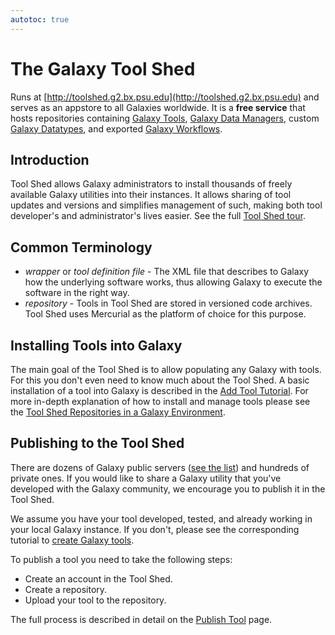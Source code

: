 ```yaml
---
autotoc: true
---
```


# The Galaxy Tool Shed

Runs at [http://toolshed.g2.bx.psu.edu](http://toolshed.g2.bx.psu.edu) and serves as an appstore to all Galaxies worldwide. It is a **free service** that hosts repositories containing [Galaxy Tools](/src/admin/tools/index.md), [Galaxy Data Managers](/src/admin/tools/data-managers/index.md), custom [Galaxy Datatypes](/src/admin/datatypes/index.md), and exported [Galaxy Workflows](/src/learn/advanced-workflow/index.md).

## Introduction

Tool Shed allows Galaxy administrators to install thousands of freely available Galaxy utilities into their instances. It allows sharing of tool updates and versions and simplifies management of such, making both tool developer's and administrator's lives easier. See the full [Tool Shed tour](/src/toolshed/tour/index.md).

## Common Terminology

* *wrapper* or *tool definition file* - The XML file that describes to Galaxy how the underlying software works, thus allowing Galaxy to execute the software in the right way.
* *repository* - Tools in Tool Shed are stored in versioned code archives. Tool Shed uses Mercurial as the platform of choice for this purpose.

## Installing Tools into Galaxy

The main goal of the Tool Shed is to allow populating any Galaxy with tools. For this you don't even need to know much about the Tool Shed. A basic installation of a tool into Galaxy is described in the [Add Tool Tutorial](/src/admin/tools/add-tool-from-toolshed-tutorial/index.md). For more in-depth explanation of how to install and manage tools please see the
[Tool Shed Repositories in a Galaxy Environment](/src/installing-repositories/index.md).

## Publishing to the Tool Shed

There are dozens of Galaxy public servers ([see the list](/src/public-galaxy-servers/index.md)) and hundreds of private ones. If you would like to share a Galaxy utility that you've developed with the Galaxy community, we encourage you to publish it in the Tool Shed.

We assume you have your tool developed, tested, and already working in your local Galaxy instance. If you don't, please see the corresponding tutorial to [create Galaxy tools](/src/admin/tools/add-tool-tutorial/index.md).

To publish a tool you need to take the following steps:
* Create an account in the Tool Shed.
* Create a repository.
* Upload your tool to the repository.

The full process is described in detail on the [Publish Tool](/src/toolshed/publish-tool/index.md) page.
